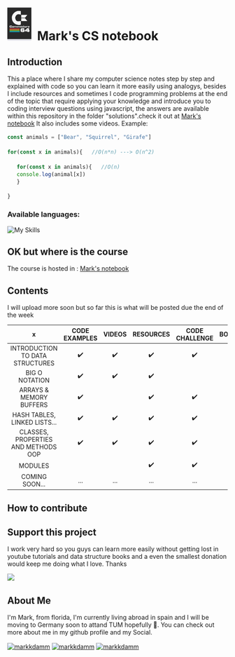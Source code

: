 <h1><img src="https://raw.githubusercontent.com/markkdamm/Marks-CS-notebook/8825f92f7f3d096f1f6e2f5db972b01cbd6714af/source/notebook.svg" width="55" />&nbsp; Mark's CS notebook </h1>

## Introduction
This a place where I share my computer science notes step by step and explained with code so you can learn it more easily using analogys, besides I include resources and sometimes I code programming problems at the end of the topic that require applying your knowledge and introduce you to coding interview questions using javascript, the answers are available within this repository in the folder "solutions".check it out at <a href="https://mark.axesoftwareai.com/notebook/"> Mark's notebook</a> It also includes some videos. Example:

```javascript
const animals = ["Bear", "Squirrel", "Girafe"]

for(const x in animals){   //O(n*n) ---> O(n^2)

   for(const x in animals){   //O(n)
   console.log(animal[x]) 
   }
   
}
```
### Available languages:
![My Skills](https://skills.thijs.gg/icons?i=py,ts,js&theme=dark)
## OK but where is the course

The course is hosted in : <a href="https://mark.axesoftwareai.com/notebook/">Mark's notebook</a>

## Contents

I will upload more soon but so far this is what will be posted due the end of the week

| **x**                       | **CODE EXAMPLES** | **VIDEOS** | **RESOURCES** | **CODE CHALLENGE** | **BOOKS** |
|:-----------------------------------:|:-----------------:|:----------:|:-------------:|:------------------:|:---------:|
| INTRODUCTION TO DATA STRUCTURES     | ✔️                | ✔️         | ✔️            | ✔️                 | ✔️       |
| BIG O NOTATION                      | ✔️                | ✔️         | ✔️            |                    |           |               
| ARRAYS & MEMORY BUFFERS             | ✔️                |            | ✔️            | ✔️                 |           |                        
| HASH TABLES, LINKED LISTS...        | ✔️                | ✔️         | ✔️            | ✔️                 |           |                      
| CLASSES, PROPERTIES AND METHODS OOP | ✔️                | ✔️         | ✔️            | ✔️                 |   ✔️        |
| MODULES                             |                   |            | ✔️            | ✔️                 |           |                                     
| COMING SOON...                        |         ...          |    ...        |     ...          |        ...            |  ...         |                   

## How to contribute


## Support this project

I work very hard so you guys can learn more easily without getting lost in youtube tutorials and data structure books and a even the smallest donation would keep me doing what I love. Thanks

<a href="https://www.buymeacoffee.com/markdamm"><img src="https://img.buymeacoffee.com/button-api/?text=Buy me a coffe&emoji=&slug=markdamm&button_colour=FFDD00&font_colour=000000&font_family=Inter&outline_colour=000000&coffee_colour=ffffff" /></a>

## About Me

I'm Mark, from florida, I'm currently living abroad in spain and I will be moving to Germany soon to attand TUM hopefully 🤞. You can check out more about me in my github profile and my Social. 

<p align="left">
<a href="https://twitter.com/mark__damm" target="blank"><img align="center" src="https://raw.githubusercontent.com/rahuldkjain/github-profile-readme-generator/master/src/images/icons/Social/twitter.svg" alt="markkdamm" height="30" width="40" /></a>
<a href="https://instagram.com/markkdamm" target="blank"><img align="center" src="https://raw.githubusercontent.com/rahuldkjain/github-profile-readme-generator/master/src/images/icons/Social/instagram.svg" alt="markkdamm" height="30" width="40" /></a>
<a href="https://dev.to/markkdamm" target="blank"><img align="center" src="https://raw.githubusercontent.com/rahuldkjain/github-profile-readme-generator/master/src/images/icons/Social/devto.svg" alt="markkdamm" height="30" width="40" /></a>
</p>
